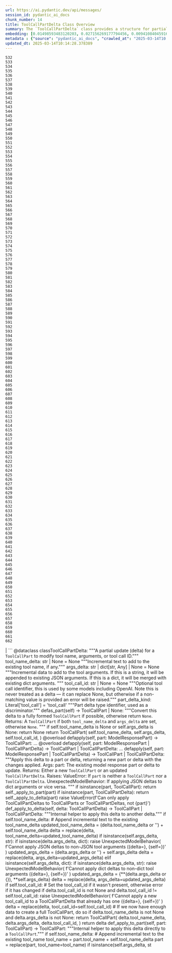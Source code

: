 ```yaml
---
url: https://ai.pydantic.dev/api/messages/
session_id: pydantic_ai_docs
chunk_number: 14
title: ToolCallPartDelta Class Overview
summary: The `ToolCallPartDelta` class provides a structure for partial updates to a `ToolCallPart`, allowing modifications to the tool name, arguments, and tool call ID. It includes a string for incremental text to add to the tool name and a flexible argument type that can either append to JSON arguments or merge dictionaries.
embedding: [0.01498593483120203, 0.027156269177794456, 0.009410840459167957, -0.003017079783603549, 0.006156576797366142, 0.009390437975525856, -0.019199134781956673, -0.0051109278574585915, -0.023504147306084633, 0.015516410581767559, 0.012976248748600483, -0.01320068072527647, 0.02383059449493885, -0.03868390992283821, 0.013710753060877323, 0.005758720450103283, -0.02425905503332615, 0.006783966440707445, 0.008064248599112034, 0.05912762135267258, -0.010073934681713581, -0.03762295842170715, 0.04566170275211334, 0.008814055472612381, 0.0260953176766634, -0.01958679035305977, 0.01430243719369173, 0.003573058871552348, -0.044274307787418365, -0.04345818981528282, 0.050476789474487305, -0.007855119183659554, -0.016352929174900055, 0.004940053913742304, -0.0015659230994060636, 0.008768148720264435, 0.03395043686032295, 0.024544697254896164, -0.009171106852591038, 0.005600597709417343, -0.012139729224145412, -0.02993106283247471, -0.017403678968548775, 0.06120871752500534, -0.03239981457591057, 0.02142305113375187, -0.012445772998034954, 0.018454428762197495, -0.018495233729481697, 0.0021486810874193907, 0.03705167770385742, 7.922066288301721e-05, 0.0035169508773833513, -0.010252460837364197, 0.01039018016308546, 0.00040869571967050433, -0.027849966660141945, -0.030461538583040237, 0.015934670343995094, -0.020872173830866814, -0.04696749150753021, -0.02309609018266201, -0.011180792935192585, 0.01800556480884552, -0.03833705931901932, 0.008763047866523266, -0.017036426812410355, 0.05280272290110588, -0.0016143799293786287, -0.027686743065714836, 0.011201195418834686, 0.03780658543109894, -0.06214725226163864, -0.022402390837669373, 0.003925009164959192, -0.0020517671946436167, -0.0215250663459301, 0.021933123469352722, 0.013588335365056992, 0.009048689156770706, -0.01570003665983677, 0.004957906436175108, 0.004024473484605551, 0.037561751902103424, -0.03823504596948624, -0.060025349259376526, -0.038133032619953156, -0.03958163782954216, 0.00823767390102148, -0.03468494117259979, -0.0293393786996603, -0.02766634151339531, -0.014424854889512062, 0.0018145834328606725, 0.03137966990470886, -0.01628151908516884, 0.009599567390978336, 0.020382503047585487, 0.0028487558010965586, 0.011303209699690342, -0.004136689472943544, -0.000814203463960439, 0.004968107677996159, 0.015149158425629139, 0.051048070192337036, -0.020239682868123055, -0.002368012210354209, 0.002069619717076421, -0.02746231108903885, -0.01361893955618143, -0.020239682868123055, -0.0056822095066308975, 0.017179246991872787, 0.02146385796368122, -0.03488897159695625, -0.018505435436964035, -0.01668957807123661, 0.04888536408543587, -0.02142305113375187, -0.0622696690261364, -0.058760371059179306, -0.054883819073438644, -0.012976248748600483, -0.030563553795218468, -0.0180667731910944, 0.02242279425263405, -0.01774032786488533, -0.004164743237197399, -0.044968005269765854, -0.006783966440707445, -0.013975990936160088, 0.02986985445022583, -0.04741635546088219, 0.008640631102025509, -0.018301406875252724, -0.028074398636817932, -0.04566170275211334, 0.05480220541357994, -0.03017589822411537, -0.022708434611558914, -0.0010086686816066504, -0.008941574022173882, -0.020974187180399895, -0.043131742626428604, -0.0247283224016428, 0.028217218816280365, 0.009196610189974308, 0.017811737954616547, -0.05606718733906746, -0.0077582052908837795, 0.005605698563158512, 0.02446308545768261, 0.024442682042717934, 0.007513370364904404, 0.006029058713465929, 0.027645938098430634, -0.014720696955919266, 0.041030243039131165, 0.04998712241649628, -0.01884208433330059, -0.03931640088558197, -0.022035138681530952, -0.013221083208918571, 0.020290689542889595, -0.0190053079277277, -0.03611314296722412, 0.011476635001599789, -0.033991243690252304, -0.07010438293218613, -0.024279458448290825, 0.01852583885192871, -0.051048070192337036, -0.03205296769738197, 0.004723272752016783, -0.02803359366953373, -0.02536081336438656, -0.018291205167770386, -0.04341738298535347, -0.04602895677089691, -0.002184386132284999, -0.010043330490589142, -0.006620743311941624, -0.09246597439050674, -0.007528672460466623, -0.07300160080194473, -0.05382286757230759, -0.003889304120093584, 0.042438045144081116, -0.010925756767392159, 0.012782420963048935, 0.017026225104928017, 0.021014994010329247, 0.05300674960017204, 0.005039517767727375, -0.007681694347411394, -0.015598022378981113, 0.05741377919912338, 0.019974445924162865, 0.05170096457004547, 0.0015276676276698709, 0.035031791776418686, 0.04509042203426361, 0.032359007745981216, -0.02787037007510662, 0.04064258933067322, -0.015669431537389755, -0.01480230875313282, 0.011048173531889915, -0.01498593483120203, -0.06651347130537033, -0.04725313186645508, -0.03733731806278229, -0.021851513534784317, 0.045702509582042694, 0.014965531416237354, -0.013119068928062916, -0.01606728881597519, -0.011180792935192585, -0.002670230343937874, 0.056516051292419434, -0.013914782553911209, 0.04460075497627258, 0.02676861360669136, -0.010660518892109394, -0.018750270828604698, -0.011119583621621132, -0.015230769291520119, -0.07092050462961197, 0.005636302754282951, 0.03182853385806084, -0.03464413434267044, -0.018138183280825615, 0.0009353457135148346, 0.00326701533049345, 0.004475887399166822, -0.09956618398427963, -0.00308338925242424, -0.03470534458756447, 0.005743418354541063, 0.012660003267228603, -0.04135669022798538, 0.005029316525906324, -0.03327713906764984, 0.019780617207288742, -0.004991061054170132, 0.020249884575605392, 0.044070277363061905, -0.01393518503755331, 0.015547014772891998, 0.01430243719369173, 0.05753619596362114, -0.02672780677676201, 0.03725570812821388, -0.018454428762197495, -0.015577618964016438, -0.00026858513592742383, 0.02172909490764141, 0.013006852939724922, -0.061657581478357315, 0.04056097939610481, 0.030992014333605766, -0.009410840459167957, -0.03684764727950096, -0.00949755311012268, 0.014904323033988476, 0.015077747404575348, 0.03880632668733597, 0.03805141896009445, 0.06271853297948837, -0.0019038461614400148, 0.01464928686618805, 0.01946437358856201, 0.022504406049847603, 0.012007110752165318, -0.007518471218645573, -0.01780153624713421, 0.02986985445022583, 0.05463898181915283, 0.019913237541913986, -0.03817383944988251, -0.0011329988483339548, 0.013700551353394985, 0.029155753552913666, 0.0036725231911987066, -0.007039002608507872, 0.009482250548899174, 0.001993109006434679, -0.032256994396448135, -0.03637838363647461, -0.009512854740023613, 0.01183368545025587, -0.014883920550346375, 0.04137709364295006, -0.05239466205239296, -0.023320522159337997, 0.0012012211373075843, 0.019862229004502296, -0.053945284336805344, -0.014822711236774921, -0.05623041093349457, -0.0421932116150856, 0.017607707530260086, -0.014037199318408966, 0.056189604103565216, 0.01464928686618805, 0.018872687593102455, 0.001073065330274403, -0.05880117788910866, -0.008003040216863155, -0.02136184275150299, 0.0275031179189682, 0.03191014379262924, -0.032991498708724976, -0.02629934623837471, -0.03244062140583992, 0.008910969831049442, 0.015057344920933247, 0.012996651232242584, 0.0006018857238814235, 0.0022353935055434704, 0.031726520508527756, -0.028910918161273003, 0.004271858371794224, 0.010466691106557846, 0.032216187566518784, 0.04321335628628731, -0.03878592327237129, 0.02693183720111847, 0.0023947912268340588, 0.0054934825748205185, -0.02115781418979168, -0.011405224911868572, -0.02583007887005806, 0.029625020921230316, -0.011792879551649094, 0.049946315586566925, 0.0004523707029875368, -0.011017569340765476, -0.014781905338168144, 0.02550363354384899, -0.05627121403813362, -0.019494976848363876, -0.036664023995399475, -0.04309093952178955, 0.011884693056344986, 0.011242001317441463, 0.018178990110754967, 0.03762295842170715, -0.009625070728361607, 0.047579579055309296, -0.03364439308643341, 0.001449881587177515, 0.005123679991811514, 0.006814570631831884, -0.04525364562869072, 0.039663251489400864, 0.003371580271050334, -0.03060435876250267, 0.015414395369589329, -0.00921191181987524, -0.008125457912683487, 0.023340925574302673, 0.021647483110427856, -0.03274666517972946, -0.026013705879449844, 0.027625534683465958, -0.047008294612169266, -0.027360297739505768, -0.020749755203723907, -0.04525364562869072, 0.046273790299892426, 0.042397238314151764, -0.029257766902446747, 0.05863795429468155, -0.0642283484339714, -0.010680921375751495, 0.028360038995742798, -0.007605183403939009, 0.013649544678628445, 0.02876809798181057, 0.03276706859469414, 0.06218805909156799, -0.009395538829267025, 0.009007883258163929, -0.0029150652699172497, 0.023014478385448456, 0.004157091956585646, -0.005621000658720732, -0.019801020622253418, 0.016465146094560623, 0.04513122886419296, -0.06251450628042221, 0.009380236268043518, 0.017964759841561317, -0.014026998542249203, 0.02456509880721569, 0.023606162518262863, 0.014526869170367718, 0.04982389882206917, -0.02146385796368122, -0.009818898513913155, 0.03780658543109894, -0.012160132639110088, -0.03307311236858368, -0.01732206717133522, 0.04476397484540939, 0.052353858947753906, 0.0065697357058525085, 0.03627636656165123, 0.016597764566540718, 0.07936730235815048, -0.030196301639080048, 0.01628151908516884, 0.01775052770972252, 0.061820805072784424, -0.036357980221509933, 0.02787037007510662, 0.02993106283247471, 0.048477306962013245, -0.024850739166140556, -0.014169818721711636, 0.010752331465482712, -0.017077231779694557, -0.07214467972517014, -0.009900510311126709, 0.047742802649736404, -0.022504406049847603, 0.002281300025060773, 0.03825544938445091, -0.03250183165073395, 0.029094545170664787, -0.0010819915914908051, 0.0260953176766634, -0.037867795675992966, 0.0016539106145501137, -0.024789530783891678, -0.04009171202778816, 0.036235563457012177, -0.010976763442158699, 0.022810449823737144, 0.015098150819540024, -0.018780875951051712, 0.006743160542100668, 0.03764336183667183, -0.07251192629337311, 0.022381987422704697, -0.0044937399215996265, -0.0194745734333992, -0.001147025846876204, -0.009823999367654324, -0.016495749354362488, 0.03954083099961281, 0.010854345746338367, -0.013608738780021667, 0.025217993184924126, -0.05610799416899681, 0.053618837147951126, -0.020504921674728394, 0.05353722721338272, -0.00397601630538702, 0.027584729716181755, -0.005845432635396719, -0.011854088865220547, 0.018882889300584793, -0.03490937128663063, -0.027115462347865105, -0.0011527641909196973, 0.0031726518645882607, -0.03307311236858368, 0.0003125788934994489, 0.0051389820873737335, 0.08381514251232147, 0.0384390763938427, -0.004557499196380377, -0.04451914131641388, -0.03460332751274109, 0.03870431333780289, -0.03050234541296959, 0.01446566078811884, 0.037663765251636505, 0.0008180290460586548, -0.055087845772504807, 0.002864057896658778, -0.0034480912145227194, 0.03864310309290886, 0.026217734441161156, -0.02956381067633629, 0.016944613307714462, -0.0033358752261847258, -0.0641467347741127, -0.0009493727120570838, 0.0017674018163233995, -0.004723272752016783, -0.00599845452234149, 0.05374125391244888, 0.06006615608930588, -0.0006777590606361628, -0.014067803509533405, 0.03611314296722412, -0.006120871752500534, -0.03466453775763512, -0.013700551353394985, 0.001252228394150734, 0.006151476409286261, 0.007064506411552429, 0.0180667731910944, 0.036766037344932556, 0.017760729417204857, -0.03301190212368965, 0.03870431333780289, -0.06749281287193298, 0.007610284257680178, 0.005564892664551735, -0.005200190935283899, 0.024605905637145042, 0.02172909490764141, -0.007013499271124601, -0.020647741854190826, 0.03356277942657471, 0.01737307570874691, -0.004259106703102589, 0.010359575971961021, 0.005993353668600321, -0.008620227687060833, -0.024850739166140556, -0.008686537854373455, -0.0026498273946344852, 0.010252460837364197, -0.02907414175570011, 0.026911433786153793, 0.04435591772198677, 0.039132773876190186, 0.013394508510828018, 0.001187194138765335, -0.01827080175280571, 0.0003388795303180814, 0.01758730597794056, 0.009339430369436741, -0.008910969831049442, 0.01076253317296505, 0.015547014772891998, 0.009390437975525856, 0.015710238367319107, 0.0006439667195081711, 0.006865577772259712, -0.003175202291458845, 0.03250183165073395, -0.0029048637952655554, 0.01149703748524189, -0.006544232368469238, -0.007732701487839222, -0.01727106049656868, 0.024483487010002136, -0.02713586576282978, 0.01073192898184061, 0.0003749034076463431, -0.00326701533049345, 0.03248142823576927, -0.006452419329434633, -0.05569993332028389, 0.026115721091628075, 0.005855634342879057, 0.04009171202778816, 0.008069349452853203, -0.021586274728178978, 0.03123684972524643, 0.032256994396448135, -0.021810706704854965, -0.0011935699731111526, -0.0038995055947452784, -0.02362656593322754, -0.007304240483790636, 0.0036623217165470123, -0.03896955028176308, -0.021402649581432343, -0.006916585378348827, 0.020719151943922043, -0.027992786839604378, -0.029318977147340775, -0.012782420963048935, -0.02499356120824814, -0.026380958035588264, -0.01021165493875742, -0.018046369776129723, -0.004391725640743971, 0.024279458448290825, -0.0063963113352656364, -0.010874749161303043, 0.006656448356807232, -0.029523005709052086, -0.027380701154470444, 0.01516956090927124, -0.02099459059536457, -0.005738317500799894, -0.026115721091628075, -0.021117007359862328, 0.011068576946854591, -0.013792364858090878, 0.013629141263663769, 0.032154981046915054, -0.003567958250641823, -0.042642075568437576, 0.008008141070604324, 0.03174692392349243, -0.03778618201613426, -0.011037972755730152, 0.011905095539987087, 0.0072889383882284164, -0.04949745163321495, 0.020494719967246056, 0.020453913137316704, 0.003774537704885006, 0.013129270635545254, -0.008533515967428684, 0.02499356120824814, -0.009829100221395493, -0.020249884575605392, -0.003978566732257605, 0.02713586576282978, -0.019097119569778442, 0.012792622670531273, 0.003060435876250267, -0.003371580271050334, 0.01758730597794056, 0.024748725816607475, -0.007268535438925028, 0.030563553795218468, -0.002000760054215789, 0.0007204776047728956, 0.01516956090927124, -0.024809934198856354, 0.022484002634882927, 0.03523581847548485, -0.002010961528867483, -0.013496522791683674, 0.047375548630952835, 0.03097161278128624, -0.02760513313114643, 0.005294554401189089, -0.008910969831049442, -0.025156782940030098, 0.05957648530602455, 0.011660261079668999, -0.02583007887005806, -0.009395538829267025, 0.02493235096335411, 0.019331753253936768, 0.05704652518033981, 0.006125972606241703, 0.0037464837078005075, 0.022279974073171616, -0.06137194111943245, -0.022871658205986023, 0.016934411600232124, 0.02462630718946457, -0.00477938074618578, -0.019015509635210037, -0.03395043686032295, -0.017230253666639328, 0.01288443524390459, -0.033256735652685165, -0.0061973826959729195, -0.011792879551649094, -0.004470787011086941, 0.0015429698396474123, 0.026115721091628075, 0.032542634755373, -0.026850225403904915, 0.008513112552464008, 0.0037286311853677034, -0.02283085137605667, 0.05198660492897034, 0.01685279980301857, -0.0024445231538265944, 0.021321037784218788, 0.004860992543399334, -0.001676863874308765, -0.022177958860993385, -0.009803596884012222, 0.03654160350561142, -0.012557988986372948, -0.009951517917215824, -0.04688587784767151, -0.005422072485089302, 0.023708177730441093, -0.012139729224145412, 0.019137926399707794, 0.002004585461691022, -0.01338430680334568, -0.029523005709052086, -0.010476892814040184, -0.0439886674284935, -0.023238910362124443, -0.015332784503698349, 0.0357866995036602, 0.05096646025776863, 0.019505178555846214, 0.004588103387504816, -0.01464928686618805, -0.026115721091628075, -0.0005716001614928246, -0.024279458448290825, -0.032991498708724976, 0.0010309843346476555, -0.041173066943883896, 0.004707970656454563, 0.01885228604078293, 0.02142305113375187, 0.025544438511133194, -0.030563553795218468, 0.008354989811778069, -0.01073192898184061, -0.02199433371424675, -0.0030808388255536556, -0.02813560701906681, 0.009727085940539837, 0.05055840313434601, 0.03403204679489136, 0.019658200442790985, -0.0074674636125564575, 0.023789789527654648, -0.05410850793123245, 0.00826317723840475, 0.004539646673947573, -0.013833170756697655, -0.02787037007510662, -0.012323355302214622, 0.035031791776418686, 0.052517082542181015, -0.015026740729808807, -0.000564905465580523, 0.02966582588851452, 0.006304498296231031, -0.026911433786153793, 0.0049222013913095, -0.010823741555213928, -0.025687258690595627, 0.0018158586462959647, -0.005809727590531111, 0.03927559405565262, 0.016393736004829407, -0.006539131514728069, 0.0025682158302515745, 0.0033996342681348324, -0.02572806552052498, -0.014577876776456833, -0.034195270389318466, 0.016495749354362488, -0.018974702805280685, 0.04460075497627258, 0.0044350819662213326, 0.0023756634909659624, -0.007212427444756031, -0.0026000954676419497, 0.004106084816157818, 0.036255963146686554, -0.026176929473876953, -0.015312381088733673, -0.037500541657209396, -0.014822711236774921, 0.009849502705037594, 0.0006860477151349187, -0.004465686157345772, 0.04105064645409584, -0.030726777389645576, -0.014771704562008381, -0.001392498379573226, -0.006564635317772627, 0.007492967415601015, 0.0017482740804553032, -0.009778092615306377, 0.019505178555846214, -0.01989283412694931, 0.004113736096769571, 0.02650337480008602, 0.0038638003170490265, 0.023687774315476418, 0.0039046062156558037, 0.012741615064442158, -0.03307311236858368, -0.007039002608507872, 0.017974959686398506, -0.026748210191726685, 0.006727858446538448, 0.0448455885052681, 0.011915297247469425, -0.029747437685728073, -0.023912206292152405, 0.02105579897761345, 0.013669947162270546, -0.011252203024923801, 0.002968622837215662, 0.04602895677089691, 0.029318977147340775, 0.0036087641492486, -0.03831665962934494, 0.0165263544768095, -0.05357803404331207, -0.011293008923530579, 0.08748766034841537, -0.0002513701911084354, 0.036990467458963394, -0.012649801559746265, -0.007263434585183859, 0.013557731173932552, -0.010277964174747467, -0.04017332196235657, 0.03076758235692978, -0.008232573047280312, -0.013323097489774227, 0.0007306790794245899, 0.01679159142076969, 0.032522231340408325, 0.007508269511163235, 0.009589365683495998, 0.011486836709082127, -0.040030501782894135, -0.009181307628750801, 0.03990808501839638, 0.01026266161352396, -0.007309341337531805, -0.03721490129828453, 0.002430496271699667, 0.011619455181062222, 0.002142305253073573, 0.019066516309976578, 0.0010762533638626337, 0.02980864606797695, 0.010201453231275082, -0.01790354959666729, -0.009635272435843945, -0.025707662105560303, 0.028094802051782608, 0.006901283282786608, -0.014088206924498081, 0.024748725816607475, -0.014771704562008381, 0.04786521941423416, -0.0348481647670269, 0.04325416311621666, 0.045539285987615585, 0.03270585834980011, 0.006462620571255684, -0.04041815921664238, 0.00011125960008939728, 0.020382503047585487, 0.0366436205804348, -0.021688289940357208, -0.02215755544602871, -0.01131341140717268, -0.017403678968548775, 0.04651862755417824, 0.007972436025738716, -0.03935720771551132, -0.01464928686618805, 0.03737812489271164, 0.047375548630952835, 0.02723787911236286, 0.0017572003416717052, 0.004838039167225361, -0.005886238534003496, -0.010298366658389568, -0.027176670730113983, -0.009966819547116756, 0.001458807848393917, -0.027788758277893066, -0.0017890798626467586, -0.011058375239372253, 0.01535318698734045, -0.00250573200173676, -0.0038944047410041094, -0.0549246221780777, 0.02672780677676201, -0.010221855714917183, -0.02976784110069275, -0.0260953176766634, -0.001528942841105163, 0.032522231340408325, -0.014639085158705711, -0.02209634706377983, 0.02199433371424675, -0.012741615064442158, 0.009757690131664276, 0.008431500755250454, 0.03146127983927727, -0.005151733756065369, 0.01932155154645443, 0.0001716713304631412, 0.04147910699248314, 0.038765523582696915, -0.0495382584631443, -0.06251450628042221, -0.016934411600232124, -0.02242279425263405, -0.0012994101271033287, -0.006044360809028149, -0.0045906538143754005, -0.0513337142765522, 0.017250657081604004, -0.0004415316507220268, -0.03543984889984131, -0.0347665511071682, -0.004169844090938568, -0.013873976655304432, 0.007625586353242397, -0.011374620720744133, 0.04533525928854942, -2.5184837795677595e-05, 0.0261361226439476, 8.161162259057164e-05, 0.038602299988269806, -0.007702097296714783, -0.008829358033835888, 0.04533525928854942, -0.017617909237742424, -0.006493224762380123, -0.0017202200833708048, -0.006401411723345518, 0.01643454097211361, -0.012466175481677055, -0.009951517917215824, -0.02476912923157215, 0.018046369776129723, 0.008752847090363503, 0.03884713351726532, -0.010609511286020279, -0.03684764727950096, 0.05896439775824547, 0.006136174313724041, -0.010670719668269157, 0.042642075568437576, -0.013476119376718998, 0.022484002634882927, 0.04162193089723587, 0.004389175213873386, -0.009308826178312302, -0.011221598833799362, -0.020617136731743813, -0.0015467953635379672, 0.05190499499440193, -0.013557731173932552, -0.00018745170382317156, -0.008910969831049442, 0.004294811747968197, -0.01957658864557743, 0.005921943578869104, -0.01461868267506361, -0.02546282671391964, 0.00581482844427228, 0.0010788036743178964, -0.0010609511518850923, -0.011945901438593864, 0.016944613307714462, -0.01325168740004301, -0.036357980221509933, -0.01595507189631462, 0.027360297739505768, -0.018668659031391144, 0.016893606632947922, -0.019301149994134903, 0.0012222615769132972, -0.022014735266566277, -0.022341182455420494, 0.0021576073486357927, 0.01647534780204296, -0.014761502854526043, 0.011660261079668999, -0.00439682649448514, 0.0417647510766983, -0.02236158587038517, -0.0229328665882349, 0.004899248015135527, 0.020239682868123055, 0.006610541604459286, 0.007141017355024815, 0.012027513235807419, 0.03992848843336105, -0.027727549895644188, 0.02513638138771057, 0.006345303729176521, -0.027115462347865105, 0.02409583330154419, -0.04509042203426361, 0.017648514360189438, 0.021708691492676735, 0.024809934198856354, -0.0049783093854784966, 0.030359525233507156, 0.029992273077368736, -0.036827247589826584, 0.015516410581767559, -0.0017980061238631606, 0.021688289940357208, 0.0357050858438015, 0.01962759532034397, 0.014883920550346375, 0.005350662395358086, 0.03439930081367493, 0.08357030153274536, -0.0005897714872844517, 0.00795203261077404, 0.019780617207288742, 0.011905095539987087, -0.005544489715248346, -0.03790859878063202, -0.014730898663401604, 0.03731691464781761, 0.02000504918396473, -0.015159359201788902, -0.0035475553013384342, 0.008207068778574467, -0.018607450649142265, -0.021749498322606087, 0.0006618193001486361, 0.017291463911533356, -0.013822969049215317, -0.025850482285022736, -0.002670230343937874, -0.028727293014526367, 0.03191014379262924, -0.020290689542889595, -0.022749241441488266, 0.032216187566518784, -0.016720181331038475, 0.06377948820590973, 0.029420990496873856, -0.006554433610290289, -0.03962244465947151, 0.006595239508897066, -0.028910918161273003, 0.0026115719228982925, 0.013975990936160088, -0.025258798152208328, -0.011945901438593864, -0.03864310309290886, -0.0384390763938427, 0.06275933980941772, 0.025972899049520493, 0.033930033445358276, 0.02068854682147503, -0.018760472536087036, 0.010487093590199947, -0.009900510311126709, 0.012323355302214622, 0.007855119183659554, 0.021667886525392532, 0.012160132639110088, 0.01091555505990982, -0.01414941530674696, 0.028115205466747284, 0.019770415499806404, 0.025585245341062546, -0.04349899664521217, 0.0190053079277277, 0.04639621078968048, -0.020464114844799042, 0.0024585502687841654, 0.011486836709082127, 0.0439886674284935, -0.010497295297682285, 0.013139471411705017, -0.04202998802065849, -0.014312638901174068, 0.009905611164867878, 0.017668917775154114, 0.053088363260030746, 0.039806071668863297, -0.029318977147340775, 0.04151991382241249, -0.009135400876402855, 0.02813560701906681, 0.03727611154317856, -0.03374640643596649, -0.01921953819692135, 0.0016360580921173096, 0.04064258933067322, -0.026891030371189117, -0.0073858522810041904, -0.031012417748570442, 0.014026998542249203, 0.03007388487458229, 0.023708177730441093, -0.06218805909156799, 0.014904323033988476, -0.027319490909576416, 0.019178731366991997, -0.0030451337806880474, -0.006610541604459286, 0.01425143051892519, 0.006222886499017477, 0.01002802886068821, 0.0034531918354332447, -0.012160132639110088, 0.013639342971146107, -0.006059663370251656, -0.009466948918998241, 0.01021165493875742, 0.039071567356586456, -0.012170333415269852, 0.017995363101363182, 0.0348481647670269, 0.03605193644762039, -0.005906641483306885, -0.004838039167225361, -0.024973157793283463, 0.0058709364384412766, -0.007737802341580391, -0.008201967924833298, -0.00792652927339077, 0.017240455374121666, 0.021953526884317398, 0.01748529076576233, 0.053251586854457855, -0.04439672455191612, 0.009487351402640343, -4.754036490339786e-05, 0.02068854682147503, -0.007839816622436047, 0.030481941998004913, 0.04651862755417824, 0.02540161833167076, 0.005830130539834499, -0.03827585279941559, -0.033889226615428925, -0.01979081891477108, -0.009987222962081432, -0.005263949744403362, 0.019290948286652565, 0.0037974908482283354, -0.008905868977308273, 0.004820186644792557, -0.014965531416237354, 0.014955330640077591, -0.04309093952178955, 0.0020747205708175898, -0.0361335463821888, -0.013629141263663769, 0.010145344771444798, -0.0045166932977736, -0.023381730541586876, 0.02603410929441452, 0.00547307962551713, 0.002876809798181057, 0.0073807514272630215, 0.025891289114952087, 0.007620485499501228, -0.006824772339314222, 0.05623041093349457, 0.014506466686725616, 0.0242998618632555, 0.01590406522154808, -0.012476377189159393, 0.03584790602326393, 0.0017125689191743731, 0.005830130539834499, -0.007350147236138582, -0.04562089964747429, -0.01820959337055683, 0.032930292189121246, -0.025115977972745895, 0.04917100444436073, 0.010833943262696266, -0.013149673119187355, -0.008997681550681591, 0.019566386938095093, 0.011660261079668999, 0.02303488180041313, 0.0073756505735218525, 0.026707405224442482, -0.02650337480008602, -0.030685970559716225, 0.02572806552052498, -0.006161677651107311, 0.012935442849993706, -0.03386882320046425, 0.013180277310311794, -0.0013287392212077975, -0.015618424862623215, -0.005330259446054697, 0.012966047041118145, -0.030665569007396698, -0.003305270802229643, -7.734773680567741e-05, 0.019352156668901443, -0.01288443524390459, 0.003942861687391996, -0.019556185230612755, 0.018607450649142265, -0.037398528307676315, 0.00011030321184080094, -0.015883661806583405, 0.009660775773227215, -0.008176464587450027, 0.01091555505990982, -0.024687517434358597, 0.016720181331038475, 0.008584522642195225, 0.003726080758497119, -0.03213457763195038, 0.03295069560408592, -0.006554433610290289, -0.007819414138793945, -0.030216705054044724, -0.01595507189631462, 0.03752094507217407, -0.02009686268866062, 0.009660775773227215, -0.034358493983745575, -0.0017316966550424695, -0.012557988986372948, 0.043539803475141525, 0.01858704723417759, -0.02230037748813629, -0.014955330640077591, -0.048477306962013245, -0.028645681217312813, 0.04562089964747429, -0.015445000492036343, 0.018658457323908806, 0.017923953011631966, -0.0027212377171963453, 0.015761245042085648, 0.011150188744068146, -0.011945901438593864, -0.024116234853863716, 0.025381214916706085, -0.008645731955766678, -0.004373873118311167, -0.012068319134414196, -0.018770674243569374, 0.0002269823307869956, -0.028013190254569054, -0.023279715329408646, 0.039132773876190186, 0.011201195418834686, -0.013486321084201336, 0.007018599659204483, 0.035460252314805984, 0.026993045583367348, -0.010466691106557846, 0.02262682281434536, 0.016781389713287354, -0.02063754014670849, -0.022586017847061157, -8.248830999946222e-05, 0.012955845333635807, 0.04447833448648453, 0.017128240317106247, -0.01942356675863266, 0.0457841232419014, 0.022320779040455818, -0.0013580684317275882, -0.004429981112480164, 0.001252228394150734, 0.0020900226663798094, 0.016414137557148933, 0.012792622670531273, 0.020147869363427162, 0.02309609018266201, -0.0028564068488776684, 0.0137515589594841, 0.012098923325538635, -0.015761245042085648, 0.022341182455420494, 0.025850482285022736, -0.024646710604429245, -0.01301705464720726, 0.03301190212368965, 0.008023442700505257, 0.018413623794913292, 0.023912206292152405, -0.00652382941916585, 0.003889304120093584, -0.002723787911236286, -0.022320779040455818, -0.03690885752439499, -0.0030680871568620205, -0.037663765251636505, -0.017403678968548775, 0.029420990496873856, -0.03658241033554077, -0.04178515076637268, 0.013863774947822094, -0.0026676799170672894, -0.04435591772198677, -0.015730639919638634, 0.009619970805943012, -0.045906540006399155, -0.00842129997909069, 0.029523005709052086, -0.0006321712862700224, -0.023606162518262863, 0.007579679600894451, 0.021749498322606087, 0.026952238753437996, 0.007850018329918385, -0.00020562304416671395, 0.00017852542805485427, 0.021504662930965424, -0.02393260970711708, -0.03788819536566734, -0.002167808823287487, -0.0321141742169857, 0.0072175282984972, -0.01520016510039568, 0.002994126407429576, 0.020770158618688583, 0.0016590113518759608, -0.025809677317738533, 0.025789273902773857, -0.014863517135381699, 0.019403163343667984, 0.03439930081367493, -0.009079293347895145, 0.014843114651739597, -0.023953011259436607, 0.006498325616121292, -0.02262682281434536, -0.004019372630864382, 0.014557473361492157, -0.0013261889107525349, 0.007069607265293598, -0.018515637144446373, -0.0005974225932732224, 0.0024457983672618866, -0.01564902998507023, -0.017148643732070923, -0.01628151908516884, 0.02970663085579872, 0.019443970173597336, 0.021014994010329247, -0.016189705580472946, 0.019015509635210037, 0.005442475434392691, -0.015067546628415585, -0.024401875212788582, -0.027645938098430634, 0.024483487010002136, 0.00018139458552468568, -0.003937760833650827, 0.006625843700021505, 0.013639342971146107, 0.009951517917215824, -0.011874491348862648, -0.0035807101521641016, -0.0029099644161760807, -0.00635040458291769, 0.0007899750489741564, 0.014353444799780846, 0.005172136705368757, 0.025605646893382072, -0.01742408238351345, 0.011925498954951763, -0.0003493997792247683, -0.00327466637827456, -0.002688082866370678, -0.018729867413640022, 0.007686795201152563, 0.027054253965616226, 0.042642075568437576, -0.024524293839931488, 0.02325931377708912, -0.0006152751739136875, -0.016179503872990608, 0.019882632419466972, 0.005062471143901348, -0.04202998802065849, 0.02576887048780918, -0.01361893955618143, 0.028053997084498405, 0.000844807829707861, -0.00036278917104937136, -0.009650574997067451, 0.03817383944988251, 0.0215250663459301, 0.020433511584997177, 0.05443495512008667, 0.004460585303604603, -0.02709505893290043, -0.025320006534457207, 0.021443454548716545, -0.006452419329434633, 0.004733474459499121, -0.01747508905827999, 0.01748529076576233, 0.011690865270793438, -0.010823741555213928, -0.0077582052908837795, 0.029094545170664787, -0.003874001791700721, 0.0076663922518491745, -0.023953011259436607, 0.02266762964427471, 0.014628883451223373, 0.0116806635633111, 0.014710495248436928, 0.017883148044347763, 0.00224304455332458, 0.03727611154317856, 0.012588593177497387, -0.015822453424334526, -0.0007989013101905584, 0.0228920616209507, 0.04362141340970993, -0.021178217604756355, -0.01826060190796852, 0.035195015370845795, -0.010589108802378178, 0.0016832398250699043, 0.006049461662769318, 0.00018617651949170977, -0.03144088014960289, 0.027788758277893066, -0.015271575190126896, 0.0029533207416534424, -0.007625586353242397, 0.015006337314844131, 0.02619733102619648, 0.027686743065714836, -0.002220091177150607, 0.018413623794913292, -0.0021129760425537825, 0.02787037007510662, -0.016679376363754272, -0.008559019304811954, 0.01062991376966238, -0.044804781675338745, 0.0064881243743002415, 0.001993109006434679, 0.03376680985093117, 0.007339945528656244, -0.010833943262696266, 0.023442938923835754, -0.030665569007396698, -0.007248132489621639, -0.010844144970178604, 0.006095368415117264, 0.012935442849993706, -0.01152764167636633, 0.023177701979875565, 0.0022264672443270683, -0.01183368545025587, 0.03360358625650406, 0.004386624787002802, -0.019382761791348457, -0.028360038995742798, -0.01606728881597519, -0.010476892814040184, -0.04162193089723587, -0.006962491665035486, 0.004560049623250961, 0.005070122424513102, 0.05737297236919403, -0.013506723567843437, -0.011027771048247814, -0.03013509325683117, 0.005707712844014168, -0.01288443524390459, 0.03680684417486191, 4.2160692828474566e-05, -0.014026998542249203, -0.02940058894455433, 0.023442938923835754, -0.016189705580472946, -0.03794940561056137, 0.013119068928062916, 0.004649312235414982, 0.006809469778090715, 0.013149673119187355, 0.010084136389195919, -0.03337915614247322, 0.023789789527654648, -0.00477938074618578, -0.032359007745981216, -0.001664112089201808, 0.020912978798151016, 0.015455201268196106, 0.004866093397140503, 0.03754134848713875, -0.0046646143309772015, -0.02709505893290043, -0.0010960185900330544, 0.008365191519260406, -0.039561234414577484, 0.0032925191335380077, 0.005284352693706751, -0.005789324641227722, -0.012078520841896534, -0.02230037748813629, -0.01963779702782631, 0.005462878383696079, 0.024279458448290825, 0.029318977147340775, -0.03837786614894867, -0.0028564068488776684, -0.01325168740004301, 0.018189191818237305, -0.017719924449920654, -0.01076253317296505, 0.008247874677181244, -0.013669947162270546, -0.003180303145200014, -0.003134396392852068, 0.004108635243028402, -0.034786954522132874, -0.027911175042390823, -0.02215755544602871, 0.00798263680189848, 0.019239941611886024, -0.0014702844200655818, 0.049742285162210464, 0.005575094372034073, 0.03017589822411537, 0.0015990778338164091, -0.010650317184627056, 0.00448608910664916, -0.01036467682570219, -0.017628110945224762, -0.0023055283818393946, 0.02330011874437332, -0.004634010139852762, 0.032420217990875244, -0.01181328296661377, 0.008956875652074814, -0.03350157290697098, 0.00955366063863039, 0.02389180287718773, 0.053047556430101395, -0.027054253965616226, 0.016883404925465584, 0.021586274728178978, 0.005360863637179136, 0.021117007359862328, 0.04819166660308838, -0.009007883258163929, 0.0030553352553397417]
metadata : {"source": "pydantic_ai_docs", "crawled_at": "2025-03-14T10:14:28.377206", "url_path": "/api/messages/", "chunk_size": 5000}
updated_dt: 2025-03-14T10:14:28.378389
---
```

```
532
533
534
535
536
537
538
539
540
541
542
543
544
545
546
547
548
549
550
551
552
553
554
555
556
557
558
559
560
561
562
563
564
565
566
567
568
569
570
571
572
573
574
575
576
577
578
579
580
581
582
583
584
585
586
587
588
589
590
591
592
593
594
595
596
597
598
599
600
601
602
603
604
605
606
607
608
609
610
611
612
613
614
615
616
617
618
619
620
621
622
623
624
625
626
627
628
629
630
631
632
633
634
635
636
637
638
639
640
641
642
643
644
645
646
647
648
649
650
651
652
653
654
655
656
657
658
659
660
661
662
```
| ```
@dataclass
classToolCallPartDelta:
"""A partial update (delta) for a `ToolCallPart` to modify tool name, arguments, or tool call ID."""
  tool_name_delta: str | None = None
"""Incremental text to add to the existing tool name, if any."""
  args_delta: str | dict[str, Any] | None = None
"""Incremental data to add to the tool arguments.
  If this is a string, it will be appended to existing JSON arguments.
  If this is a dict, it will be merged with existing dict arguments.
  """
  tool_call_id: str | None = None
"""Optional tool call identifier, this is used by some models including OpenAI.
  Note this is never treated as a delta — it can replace None, but otherwise if a
  non-matching value is provided an error will be raised."""
  part_delta_kind: Literal['tool_call'] = 'tool_call'
"""Part delta type identifier, used as a discriminator."""
  defas_part(self) -> ToolCallPart | None:
"""Convert this delta to a fully formed `ToolCallPart` if possible, otherwise return `None`.
    Returns:
      A `ToolCallPart` if both `tool_name_delta` and `args_delta` are set, otherwise `None`.
    """
    if self.tool_name_delta is None or self.args_delta is None:
      return None
    return ToolCallPart(
      self.tool_name_delta,
      self.args_delta,
      self.tool_call_id,
    )
  @overload
  defapply(self, part: ModelResponsePart) -> ToolCallPart: ...
  @overload
  defapply(self, part: ModelResponsePart | ToolCallPartDelta) -> ToolCallPart | ToolCallPartDelta: ...
  defapply(self, part: ModelResponsePart | ToolCallPartDelta) -> ToolCallPart | ToolCallPartDelta:
"""Apply this delta to a part or delta, returning a new part or delta with the changes applied.
    Args:
      part: The existing model response part or delta to update.
    Returns:
      Either a new `ToolCallPart` or an updated `ToolCallPartDelta`.
    Raises:
      ValueError: If `part` is neither a `ToolCallPart` nor a `ToolCallPartDelta`.
      UnexpectedModelBehavior: If applying JSON deltas to dict arguments or vice versa.
    """
    if isinstance(part, ToolCallPart):
      return self._apply_to_part(part)
    if isinstance(part, ToolCallPartDelta):
      return self._apply_to_delta(part)
    raise ValueError(f'Can only apply ToolCallPartDeltas to ToolCallParts or ToolCallPartDeltas, not {part}')
  def_apply_to_delta(self, delta: ToolCallPartDelta) -> ToolCallPart | ToolCallPartDelta:
"""Internal helper to apply this delta to another delta."""
    if self.tool_name_delta:
      # Append incremental text to the existing tool_name_delta
      updated_tool_name_delta = (delta.tool_name_delta or '') + self.tool_name_delta
      delta = replace(delta, tool_name_delta=updated_tool_name_delta)
    if isinstance(self.args_delta, str):
      if isinstance(delta.args_delta, dict):
        raise UnexpectedModelBehavior(
          f'Cannot apply JSON deltas to non-JSON tool arguments ({delta=}, {self=})'
        )
      updated_args_delta = (delta.args_delta or '') + self.args_delta
      delta = replace(delta, args_delta=updated_args_delta)
    elif isinstance(self.args_delta, dict):
      if isinstance(delta.args_delta, str):
        raise UnexpectedModelBehavior(
          f'Cannot apply dict deltas to non-dict tool arguments ({delta=}, {self=})'
        )
      updated_args_delta = {**(delta.args_delta or {}), **self.args_delta}
      delta = replace(delta, args_delta=updated_args_delta)
    if self.tool_call_id:
      # Set the tool_call_id if it wasn't present, otherwise error if it has changed
      if delta.tool_call_id is not None and delta.tool_call_id != self.tool_call_id:
        raise UnexpectedModelBehavior(
          f'Cannot apply a new tool_call_id to a ToolCallPartDelta that already has one ({delta=}, {self=})'
        )
      delta = replace(delta, tool_call_id=self.tool_call_id)
    # If we now have enough data to create a full ToolCallPart, do so
    if delta.tool_name_delta is not None and delta.args_delta is not None:
      return ToolCallPart(
        delta.tool_name_delta,
        delta.args_delta,
        delta.tool_call_id,
      )
    return delta
  def_apply_to_part(self, part: ToolCallPart) -> ToolCallPart:
"""Internal helper to apply this delta directly to a `ToolCallPart`."""
    if self.tool_name_delta:
      # Append incremental text to the existing tool_name
      tool_name = part.tool_name + self.tool_name_delta
      part = replace(part, tool_name=tool_name)
    if isinstance(self.args_delta, st